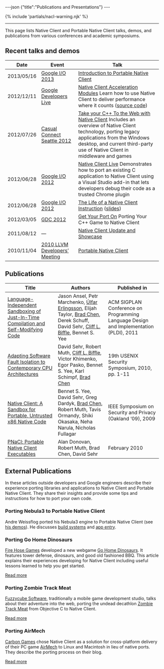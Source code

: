 ---json {"title":"Publications and Presentations"} ---

{% include 'partials/nacl-warning.njk' %}

---

This page lists Native Client and Portable Native Client talks, demos, and publications from various conferences and academic symposiums.

## Recent talks and demos

<table><thead><tr class="header"><th>Date</th><th>Event</th><th>Talk</th></tr></thead><tbody><tr class="odd"><td>2013/05/16</td><td><a href="https://developers.google.com/events/io/2013" class="reference external">Google I/O 2013</a></td><td><a href="https://www.youtube.com/watch?v=5RFjOec-TI0" class="reference external">Introduction to Portable Native Client</a></td></tr><tr class="even"><td>2012/12/11</td><td><a href="https://developers.google.com/live/" class="reference external">Google Developers Live</a></td><td><a href="https://developers.google.com/live/shows/7320022-5002/" class="reference external">Native Client Acceleration Modules</a> Learn how to use Native Client to deliver performance where it counts (<a href="https://github.com/johnmccutchan/NaClAMBase/" class="reference external">source code</a>)</td></tr><tr class="odd"><td>2012/07/26</td><td><a href="http://casualconnect.org/seattle/content.html" class="reference external">Casual Connect Seattle 2012</a></td><td><a href="https://www.youtube.com/watch?v=RV7SMC3IJNo" class="reference external">Take your C++ To the Web with Native Client</a> Includes an overview of Native Client technology, porting legacy applications from the Windows desktop, and current third-party use of Native Client in middleware and games</td></tr><tr class="even"><td>2012/06/28</td><td><a href="https://developers.google.com/events/io/2012" class="reference external">Google I/O 2012</a></td><td><a href="https://www.youtube.com/watch?v=1zvhs5FR0X8" class="reference external">Native Client Live</a> Demonstrates how to port an existing C application to Native Client using a Visual Studio add-in that lets developers debug their code as a trusted Chrome plugin</td></tr><tr class="odd"><td>2012/06/28</td><td><a href="https://developers.google.com/events/io/2012" class="reference external">Google I/O 2012</a></td><td><a href="https://www.youtube.com/watch?v=KOsJIhmeXoc" class="reference external">The Life of a Native Client Instruction</a> (<a href="https://nacl-instruction-io12.appspot.com" class="reference external">slides</a>)</td></tr><tr class="even"><td>2012/03/05</td><td><a href="http://www.gdcvault.com/free/gdc-12" class="reference external">GDC 2012</a></td><td><a href="https://www.youtube.com/watch?v=R281PhQufHo" class="reference external">Get Your Port On</a> Porting Your C++ Game to Native Client</td></tr><tr class="odd"><td>2011/08/12</td><td>—</td><td><a href="https://www.youtube.com/watch?v=g3aBfkFbPWk" class="reference external">Native Client Update and Showcase</a></td></tr><tr class="even"><td>2010/11/04</td><td><a href="http://llvm.org/devmtg/2010-11/" class="reference external">2010 LLVM Developers’ Meeting</a></td><td><a href="http://llvm.org/devmtg/2010-11/videos/Sehr_NativeClient-desktop.mp4" class="reference external">Portable Native Client</a></td></tr></tbody></table>

## Publications

<table><thead><tr class="header"><th>Title</th><th>Authors</th><th>Published in</th></tr></thead><tbody><tr class="odd"><td><a href="http://research.google.com/pubs/archive/37204.pdf" class="reference external">Language-Independent Sandboxing of Just-In-Time Compilation and Self-Modifying Code</a></td><td>Jason Ansel, Petr Marchenko, <a href="http://research.google.com/pubs/ulfar.html" class="reference external">Úlfar Erlingsson</a>, Elijah Taylor, <a href="http://research.google.com/pubs/author37895.html" class="reference external">Brad Chen</a>, Derek Schuff, David Sehr, <a href="http://research.google.com/pubs/author38542.html" class="reference external">Cliff L. Biffle</a>, Bennet S. Yee</td><td>ACM SIGPLAN Conference on Programming Language Design and Implementation (PLDI), 2011</td></tr><tr class="even"><td><a href="http://research.google.com/pubs/pub35649.html" class="reference external">Adapting Software Fault Isolation to Contemporary CPU Architectures</a></td><td>David Sehr, Robert Muth, <a href="http://research.google.com/pubs/author38542.html" class="reference external">Cliff L. Biffle</a>, Victor Khimenko, Egor Pasko, Bennet S. Yee, Karl Schimpf, <a href="http://research.google.com/pubs/author37895.html" class="reference external">Brad Chen</a></td><td>19th USENIX Security Symposium, 2010, pp. 1-11</td></tr><tr class="odd"><td><a href="http://research.google.com/pubs/pub34913.html" class="reference external">Native Client: A Sandbox for Portable, Untrusted x86 Native Code</a></td><td>Bennet S. Yee, David Sehr, Greg Dardyk, <a href="http://research.google.com/pubs/author37895.html" class="reference external">Brad Chen</a>, Robert Muth, Tavis Ormandy, Shiki Okasaka, Neha Narula, Nicholas Fullagar</td><td>IEEE Symposium on Security and Privacy (Oakland ‘09), 2009</td></tr><tr class="even"><td><a href="http://nativeclient.googlecode.com/svn/data/site/pnacl.pdf" class="reference external">PNaCl: Portable Native Client Executables</a></td><td>Alan Donovan, Robert Muth, Brad Chen, David Sehr</td><td>February 2010</td></tr></tbody></table>

## External Publications

In these articles outside developers and Google engineers describe their experience porting libraries and applications to Native Client and Portable Native Client. They share their insights and provide some tips and instructions for how to port your own code.

### Porting Nebula3 to Portable Native Client

Andre Weissflog ported his Nebula3 engine to Portable Native Client (see <a href="http://www.flohofwoe.net/demos.html" class="reference external">his demos</a>). He discusses <a href="http://flohofwoe.blogspot.de/2013/08/emscripten-and-pnacl-build-systems.html" class="reference external">build systems</a> and <a href="http://flohofwoe.blogspot.de/2013/09/emscripten-and-pnacl-app-entry-in-pnacl.html" class="reference external">app entry</a>.

### Porting Go Home Dinosaurs

<a href="http://firehosegames.com" class="reference external">Fire Hose Games</a> developed a new webgame <a href="https://chrome.google.com/webstore/detail/icefnknicgejiphafapflechfoeelbeo" class="reference external">Go Home Dinosaurs</a>. It features tower defense, dinosaurs, and good old fashioned BBQ. This article explains their experiences developing for Native Client including useful lessons learned to help you get started.

<a href="http://www.gamasutra.com/view/feature/175210/the_ins_and_outs_of_native_client.php" class="reference external">Read more</a>

### Porting Zombie Track Meat

<a href="http://www.fuzzycubesoftware.com" class="reference external">Fuzzycube Software</a>, traditionally a mobile game development studio, talks about their adventure into the web, porting the undead decathlon <a href="https://chrome.google.com/webstore/detail/jmfhnfnjfdoplkgbkmibfkdjolnemfdk/reviews" class="reference external">Zombie Track Meat</a> from Objective C to Native Client.

<a href="http://fuzzycube.blogspot.com/2012/04/zombie-track-meat-post-mortem.html" class="reference external">Read more</a>

### Porting AirMech

<a href="http://carbongames.com/" class="reference external">Carbon Games</a> chose Native Client as a solution for cross-platform delivery of their PC game <a href="https://chrome.google.com/webstore/detail/hdahlabpinmfcemhcbcfoijcpoalfgdn" class="reference external">AirMech</a> to Linux and Macintosh in lieu of native ports. They describe the porting process on their blog.

<a href="http://carbongames.com/2012/01/Native-Client" class="reference external">Read more</a>
